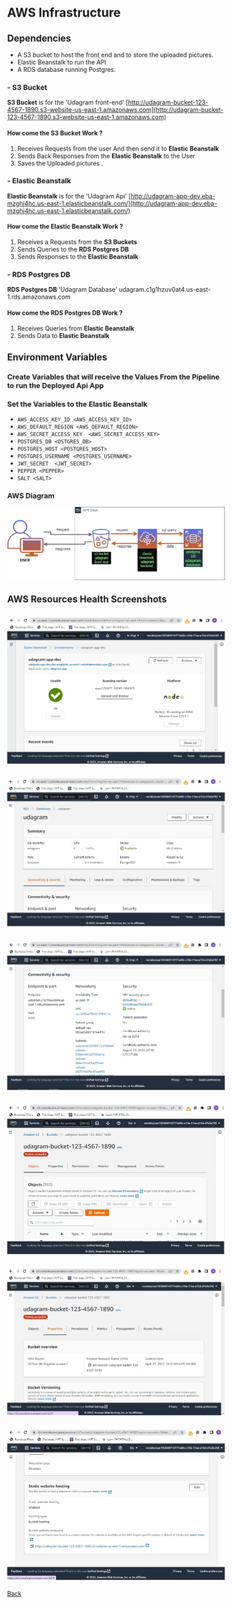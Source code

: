 # AWS Infrastructure

## Dependencies 
- A S3 bucket to host the front end and to store the uploaded pictures.
- Elastic Beanstalk  to run the API
- A RDS database running Postgres.
### - S3 Bucket 
 **S3 Bucket** is for the  'Udagram front-end' [http://udagram-bucket-123-4567-1890.s3-website-us-east-1.amazonaws.com](http://udagram-bucket-123-4567-1890.s3-website-us-east-1.amazonaws.com)
#### How come the S3 Bucket Work ?
1. Receives Requests from the user And then send it to **Elastic Beanstalk**
2. Sends Back Responses from the **Elastic Beanstalk** to the User 
3. Saves the Uploaded pictures .
### - Elastic Beanstalk
**Elastic Beanstalk** is for the  'Udagram Api' [http://udagram-app-dev.eba-mzghj4hc.us-east-1.elasticbeanstalk.com/](http://udagram-app-dev.eba-mzghj4hc.us-east-1.elasticbeanstalk.com/) 
#### How come the Elastic Beanstalk Work ?
1. Receives a Requests  from the **S3 Buckets**
2. Sends Queries to the **RDS Postgres DB**
3. Sends Responses to the **Elastic Beanstalk**
### - RDS Postgres DB
**RDS Postgres DB** 'Udagram Database' udagram.c1g1hzuv0at4.us-east-1.rds.amazonaws.com
#### How come the RDS Postgres DB Work ?
1. Receives Queries from **Elastic Beanstalk**
2. Sends Data to **Elastic Beanstalk**
## Environment Variables
### Create Variables that will receive the Values From the Pipeline to run the Deployed Api App
### Set the  Variables to the Elastic Beanstalk
- `AWS_ACCESS_KEY_ID <AWS_ACCESS_KEY_ID>`
- `AWS_DEFAULT_REGION <AWS_DEFAULT_REGION>`
- `AWS_SECRET_ACCESS_KEY  <AWS_SECRET_ACCESS_KEY>`
- `POSTGRES_DB <OSTGRES_DB>`
- `POSTGRES_HOST <POSTGRES_HOST>`
- `POSTGRES_USERNAME <POSTGRES_USERNAME>`
- `JWT_SECRET  <JWT_SECRET>`
- `PEPPER <PEPPER>`
- `SALT <SALT>`
###  AWS Diagram
![aws diagram](https://raw.githubusercontent.com/naderkamelaponar/hosting-fullstack-app/main/documents/images/aws-diagram.png)
## AWS Resources Health  Screenshots 
![eb health](https://raw.githubusercontent.com/naderkamelaponar/hosting-fullstack-app/main/documents/images/eb-health.jpg)
--
![RDS DB](https://raw.githubusercontent.com/naderkamelaponar/hosting-fullstack-app/main/documents/images/rds-db.jpg)
--
![RDS DB](https://raw.githubusercontent.com/naderkamelaponar/hosting-fullstack-app/main/documents/images/rds-db-1.jpg)
--
![S3 Bucket](https://raw.githubusercontent.com/naderkamelaponar/hosting-fullstack-app/main/documents/images/s3-bucket.jpg)
--
![S3 Bucket](https://raw.githubusercontent.com/naderkamelaponar/hosting-fullstack-app/main/documents/images/s3-bucket-1.jpg)
--
![S3 Bucket](https://raw.githubusercontent.com/naderkamelaponar/hosting-fullstack-app/main/documents/images/s3-bucket-2.jpg)
--
[Back](https://github.com/naderkamelaponar/hosting-fullstack-app/blob/main/documents/doucments.md)